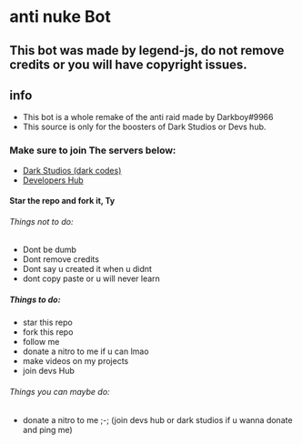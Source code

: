 # anti nuke Bot
## This bot was made by legend-js, do not remove credits or you will have copyright issues.
## info
- This bot is a whole remake of the anti raid made by Darkboy#9966
- This source is only for the boosters of Dark Studios or Devs hub.
### Make sure to join The servers below:
- [Dark Studios (dark codes)](https://discord.gg/devs)
- [Developers Hub](https://discord.gg/avbmZBrDsk)
#### Star the repo and fork it, Ty
###### Things not to do:
- Dont be dumb
- Dont remove credits
- Dont say u created it when u didnt
- dont copy paste or u will never learn
##### Things to do:
- star this repo
- fork this repo
- follow me
- donate a nitro to me if u can lmao
- make videos on my projects
- join devs Hub

###### Things you can maybe do:
- donate a nitro to me ;-; (join devs hub or dark studios if u wanna donate and ping me)
